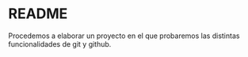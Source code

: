# README
Procedemos a elaborar un proyecto en el que probaremos las distintas
funcionalidades de git y github.
